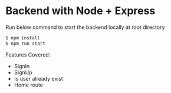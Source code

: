 # Backend with Node + Express
 Run below command to start the backend locally at root directory
 
```sh
$ npm install
$ npm run start
```

Features Covered:
  - SignIn 
  - SignUp 
  - Is user already exist
  - Home route 